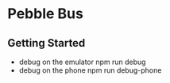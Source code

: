 Pebble Bus
=========

## Getting Started

* debug on the emulator
        npm run debug
* debug on the phone
        npm run debug-phone
